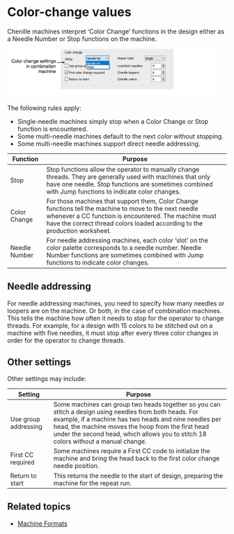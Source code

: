 # Color-change values

Chenille machines interpret ‘Color Change’ functions in the design either as a Needle Number or Stop functions on the machine.

![chenille_output00031.png](assets/chenille_output00031.png)

The following rules apply:

- Single-needle machines simply stop when a Color Change or Stop function is encountered.
- Some multi-needle machines default to the next color without stopping.
- Some multi-needle machines support direct needle addressing.

| Function      | Purpose                                                                                                                                                                                                                                       |
| ------------- | --------------------------------------------------------------------------------------------------------------------------------------------------------------------------------------------------------------------------------------------- |
| Stop          | Stop functions allow the operator to manually change threads. They are generally used with machines that only have one needle. Stop functions are sometimes combined with Jump functions to indicate color changes.                           |
| Color Change  | For those machines that support them, Color Change functions tell the machine to move to the next needle whenever a CC function is encountered. The machine must have the correct thread colors loaded according to the production worksheet. |
| Needle Number | For needle addressing machines, each color ‘slot’ on the color palette corresponds to a needle number. Needle Number functions are sometimes combined with Jump functions to indicate color changes.                                          |

## Needle addressing

For needle addressing machines, you need to specify how many needles or loopers are on the machine. Or both, in the case of combination machines. This tells the machine how often it needs to stop for the operator to change threads. For example, for a design with 15 colors to be stitched out on a machine with five needles, it must stop after every three color changes in order for the operator to change threads.

## Other settings

Other settings may include:

| Setting              | Purpose                                                                                                                                                                                                                                                                                                     |
| -------------------- | ----------------------------------------------------------------------------------------------------------------------------------------------------------------------------------------------------------------------------------------------------------------------------------------------------------- |
| Use group addressing | Some machines can group two heads together so you can stitch a design using needles from both heads. For example, if a machine has two heads and nine needles per head, the machine moves the hoop from the first head under the second head, which allows you to stitch 18 colors without a manual change. |
| First CC required    | Some machines require a First CC code to initialize the machine and bring the head back to the first color change needle position.                                                                                                                                                                          |
| Return to start      | This returns the needle to the start of design, preparing the machine for the repeat run.                                                                                                                                                                                                                   |

## Related topics

- [Machine Formats](../../Setup/machines/Machine_Formats)
